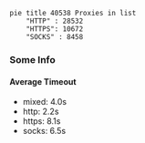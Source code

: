 
```mermaid
pie title 40538 Proxies in list
    "HTTP" : 28532
    "HTTPS": 10672
    "SOCKS" : 8458
```

### Some Info
#### Average Timeout

- mixed: 4.0s
- http: 2.2s
- https: 8.1s
- socks: 6.5s